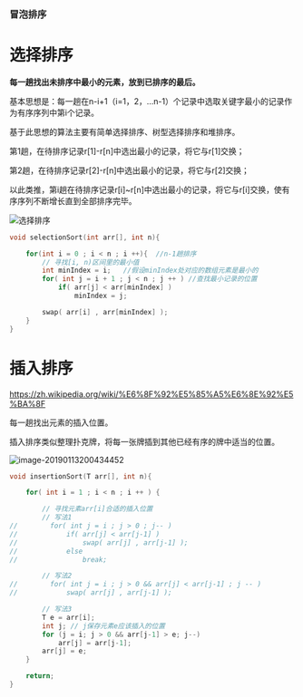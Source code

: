 ### 冒泡排序







# 选择排序

**每一趟找出未排序中最小的元素，放到已排序的最后。**

基本思想是：每一趟在n-i+1（i=1，2，…n-1）个记录中选取关键字最小的记录作为有序序列中第i个记录。

基于此思想的算法主要有简单选择排序、树型选择排序和堆排序。



第1趟，在待排序记录r[1]-r[n]中选出最小的记录，将它与r[1]交换；

第2趟，在待排序记录r[2]-r[n]中选出最小的记录，将它与r[2]交换；

以此类推，第i趟在待排序记录r[i]~r[n]中选出最小的记录，将它与r[i]交换，使有序序列不断增长直到全部排序完毕。

![选择排序](http://blog-1251606168.file.myqcloud.com/blog_2018/2019-01-13-114535.jpg)



```c++
void selectionSort(int arr[], int n){

    for(int i = 0 ; i < n ; i ++){	//n-1趟排序
        // 寻找[i, n)区间里的最小值
        int minIndex = i;	//假设minIndex处对应的数组元素是最小的
        for( int j = i + 1 ; j < n ; j ++ ) //查找最小记录的位置
            if( arr[j] < arr[minIndex] )
                minIndex = j;

        swap( arr[i] , arr[minIndex] );
    }
}
```



# 插入排序

https://zh.wikipedia.org/wiki/%E6%8F%92%E5%85%A5%E6%8E%92%E5%BA%8F

每一趟找出元素的插入位置。

插入排序类似整理扑克牌，将每一张牌插到其他已经有序的牌中适当的位置。

![image-20190113200434452](http://blog-1251606168.file.myqcloud.com/blog_2018/2019-01-13-120434.png)

```c++
void insertionSort(T arr[], int n){

    for( int i = 1 ; i < n ; i ++ ) {

        // 寻找元素arr[i]合适的插入位置
        // 写法1
//        for( int j = i ; j > 0 ; j-- )
//            if( arr[j] < arr[j-1] )
//                swap( arr[j] , arr[j-1] );
//            else
//                break;

        // 写法2
//        for( int j = i ; j > 0 && arr[j] < arr[j-1] ; j -- )
//            swap( arr[j] , arr[j-1] );

        // 写法3
        T e = arr[i];
        int j; // j保存元素e应该插入的位置
        for (j = i; j > 0 && arr[j-1] > e; j--)
            arr[j] = arr[j-1];
        arr[j] = e;
    }

    return;
}
```



